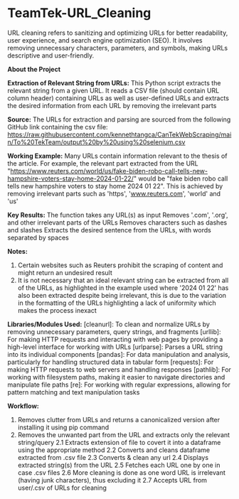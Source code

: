 # TeamTek-URL_Cleaning
URL cleaning refers to sanitizing and optimizing URLs for better readability, user experience, and search engine optimization (SEO). It involves removing unnecessary characters, parameters, and symbols, making URLs descriptive and user-friendly. 

**About the Project**

**Extraction of Relevant String from URLs:**
This Python script extracts the relevant string from a given URL. It reads a CSV file (should contain URL column header) containing URLs as well as user-defined URLs and extracts the desired information from each URL by removing the irrelevant parts

**Source:**
The URLs for extraction and parsing are sourced from the following GitHub link containing the csv file: https://raw.githubusercontent.com/kennethtangca/CanTekWebScraping/main/To%20TekTeam/output%20by%20using%20selenium.csv

**Working Example:**
Many URLs contain information relevant to the thesis of the article. For example, the relevant part extracted from the URL "https://www.reuters.com/world/us/fake-biden-robo-call-tells-new-hampshire-voters-stay-home-2024-01-22/" would be "fake biden robo call tells new hampshire voters to stay home 2024 01 22". This is achieved by removing irrelevant parts such as 'https', 'www.reuters.com', 'world' and 'us'

**Key Results:**
The function takes any URL(s) as input
Removes '.com', '.org', and other irrelevant parts of the URLs
Removes characters such as dashes and slashes
Extracts the desired sentence from the URLs, with words separated by spaces

**Notes:**
1. Certain websites such as Reuters prohibit the scraping of content and might return an undesired result
2. It is not necessary that an ideal relevant string can be extracted from all of the URLs, as highlighted in the example used where '2024 01 22' has also been extracted despite being irrelevant, this is due to the variation in the formatting of the URLs highlighting a lack of uniformity which makes the process inexact 

**Libraries/Modules Used:**
[cleanurl]: To clean and normalize URLs by removing unnecessary parameters, query strings, and fragments
[urllib]: For making HTTP requests and interacting with web pages by providing a high-level interface for working with URLs
[urlparse]: Parses a URL string into its individual components
[pandas]: For data manipulation and analysis, particularly for handling structured data in tabular form
[requests]: For making HTTP requests to web servers and handling responses
[pathlib]: For working with filesystem paths, making it easier to navigate directories and manipulate file paths
[re]: For working with regular expressions, allowing for pattern matching and text manipulation tasks

**Workflow:**
1. Removes clutter from URLs and returns a canonicalized version after installing it using pip command
2. Removes the unwanted part from the URL and extracts only the relevant string/query
2.1 Extracts extension of file to covert it into a dataframe using the appropriate method
2.2 Converts and cleans dataframe extracted from .csv file
2.3 Converts & clean any url
2.4 Displays extracted string(s) from the URL
2.5 Fetches each URL one by one in case .csv files
2.6 More cleaning is done as one word URL is irrelevant (having junk characters), thus excluding it
2.7 Accepts URL from user/.csv of URLs for cleaning

